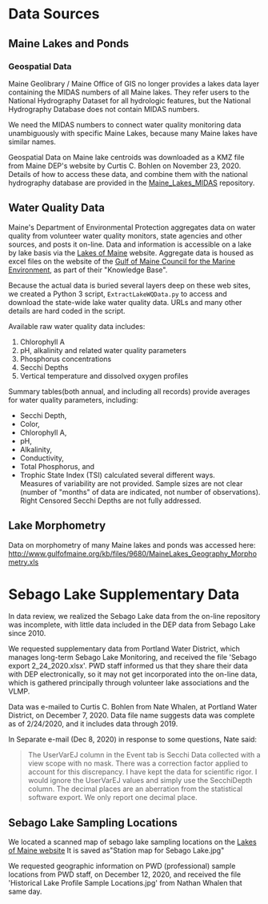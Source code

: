 # Data Sources 

## Maine Lakes and Ponds
###  Geospatial Data
Maine Geolibrary / Maine Office of GIS no longer provides a lakes data layer
containing the MIDAS numbers of all Maine lakes. They refer users to the
National Hydrography Dataset for all hydrologic features, but the National
Hydrography Database does not contain MIDAS numbers.

We need the MIDAS numbers to connect water quality monitoring data unambiguously
with specific Maine Lakes, because many Maine lakes have similar names.

Geospatial Data on Maine lake centroids was downloaded as a KMZ file from
Maine DEP's website by Curtis C. Bohlen on November 23, 2020. Details of 
how to access these data, and combine them with the national hydrography
database are provided in the
[Maine_Lakes_MIDAS](https://github.com/ccb60/Maine_Lakes_MIDAS)
repository.

## Water Quality Data
Maine's Department of Environmental Protection aggregates data on water
quality from volunteer water quality monitors, state agencies and other
sources, and posts it on-line.  Data and information is accessible on a lake
by lake basis via the [Lakes of Maine](https://www.lakesofmaine.org/) website. 
Aggregate data is housed as excel files on the website of the 
[Gulf of Maine Council for the Marine Environment](http://www.gulfofmaine.org),
as part of their "Knowledge Base".

Because the actual data is buried several layers deep on these web sites, we
created a Python 3 script, `ExtractLakeWQData.py` to access and download the
state-wide lake water quality data. URLs and many other details are hard
coded in the script. 

Available raw water quality data includes:
1.  Chlorophyll A
2.  pH, alkalinity and related water quality parameters
3.  Phosphorus concentrations
4.  Secchi Depths
5.  Vertical temperature and dissolved oxygen profiles

Summary tables(both annual, and including all records) provide averages for
water quality parameters, including:  
*  Secchi Depth,  
*  Color,   
*  Chlorophyll A,  
*  pH,  
*  Alkalinity,  
*  Conductivity,  
*  Total Phosphorus, and  
*  Trophic State Index (TSI) calculated several different ways.  
Measures of variability are not provided.  Sample sizes are not clear (number of
"months" of data are indicated, not number of observations). Right Censored
Secchi Depths are not fully addressed.

## Lake Morphometry
Data on morphometry of many Maine lakes and ponds was accessed here:
http://www.gulfofmaine.org/kb/files/9680/MaineLakes_Geography_Morphometry.xls

# Sebago Lake Supplementary Data
In data review, we realized the Sebago Lake data from the on-line repository
was incomplete, with little data included in the DEP data from Sebago Lake
since 2010.

We requested supplementary data from Portland Water District, which manages
long-term Sebago Lake Monitoring, and received the file
'Sebago export 2_24_2020.xlsx'.  PWD staff informed us that they share their
data with DEP electronically, so it may not get incorporated
into the on-line data, which is gathered principally through volunteer lake
associations and the VLMP.

Data was e-mailed to Curtis C. Bohlen from Nate Whalen, at Portland Water
District, on December 7, 2020.  Data file name suggests data was complete as
of 2/24/2020, and it includes data through 2019.

In Separate e-mail (Dec 8, 2020) in response to some questions, Nate said:

> The UserVarEJ column in the Event tab is Secchi Data collected with a view
scope with no mask.  There was a correction factor applied to account for this
discrepancy.  I have kept the data for scientific rigor.  I would ignore the
UserVarEJ values and simply use the SecchiDepth column.  The decimal places are
an aberration from the statistical software export.  We only report one decimal
place.

## Sebago Lake Sampling Locations
We located a scanned map of sebago lake sampling locations on the
[Lakes of Maine website](https://www.lakesofmaine.org/lake-monitoring.html?m=5786)
It is saved as"Station map for Sebago Lake.jpg"

We requested geographic information on PWD (professional) sample locations from
PWD staff, on December 12, 2020, and received the file 'Historical Lake Profile
Sample Locations.jpg' from Nathan Whalen that same day.
